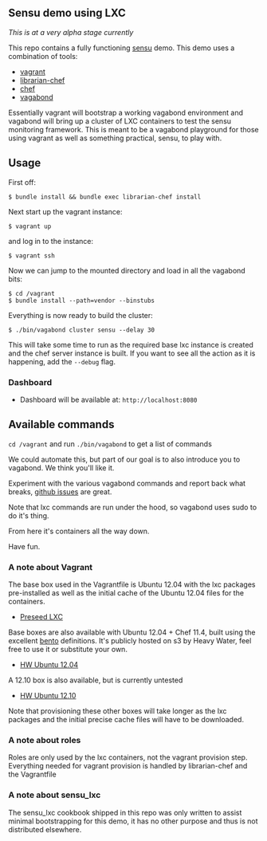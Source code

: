 ## Sensu demo using LXC

*This is at a very alpha stage currently*

This repo contains a fully functioning
[sensu](http://github.com/sensu/sensu) demo. This demo uses a
combination of tools:

  * [vagrant](http://vagrantup.com)
  * [librarian-chef](https://github.com/applicationsonline/librarian-chef)
  * [chef](https://github.com/opscode/chef)
  * [vagabond](https://github.com/chrisroberts/vagabond)

Essentially vagrant will bootstrap a working vagabond environment and
vagabond will bring up a cluster of LXC containers to test the sensu
monitoring framework. This is meant to be a vagabond playground for
those using vagrant as well as something practical, sensu, to play with.

## Usage

First off:

```
$ bundle install && bundle exec librarian-chef install
```

Next start up the vagrant instance:

```
$ vagrant up
```

and log in to the instance:

```
$ vagrant ssh
```

Now we can jump to the mounted directory and load in all the vagabond bits:

```
$ cd /vagrant
$ bundle install --path=vendor --binstubs
```

Everything is now ready to build the cluster:

```
$ ./bin/vagabond cluster sensu --delay 30
```

This will take some time to run as the required base lxc instance is created and
the chef server instance is built. If you want to see all the action as it is
happening, add the `--debug` flag.

### Dashboard

* Dashboard will be available at: `http://localhost:8080`

## Available commands

`cd /vagrant` and run `./bin/vagabond` to get a list of commands

We could automate this, but part of our goal is to also introduce you
to vagabond. We think you'll like it.

Experiment with the various vagabond commands and report back what
breaks, [github issues](https://github.com/heavywater/sensu-lxc-demo/issues) are great.

Note that lxc commands are run under the hood, so vagabond uses sudo to do it's thing.

From here it's containers all the way down.

Have fun.

### A note about Vagrant
The base box used in the Vagrantfile is Ubuntu 12.04 with the lxc
packages pre-installed as well as the initial cache of the Ubuntu
12.04 files for the containers. 

* [Preseed LXC](http://vagrant.hw-ops.com/precise-64-lxc-preseed.box)

Base boxes are also available with Ubuntu 12.04 + Chef 11.4,
built using the excellent [bento](http://github.com/opscode/bento)
definitions. It's publicly hosted on s3 by Heavy Water, feel free to
use it or substitute your own.

 * [HW Ubuntu 12.04](http://vagrant.hw-ops.com/precise64.box)

A 12.10 box is also available, but is currently untested

 * [HW Ubuntu 12.10](http://vagrant.hw-ops.com/quantal64.box)

Note that provisioning these other boxes will take longer as the lxc
packages and the initial precise cache files will have to be downloaded.

### A note about roles
Roles are only used by the lxc containers, not the vagrant provision
step. Everything needed for vagrant provision is handled by
librarian-chef and the Vagrantfile

### A note about sensu_lxc
The sensu_lxc cookbook shipped in this repo was only written to assist minimal
bootstrapping for this demo, it has no other purpose and thus is not
distributed elsewhere.

